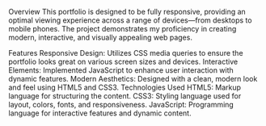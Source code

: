 Overview
This portfolio is designed to be fully responsive, providing an optimal viewing experience across a range of devices—from desktops to mobile phones. The project demonstrates my proficiency in creating modern, interactive, and visually appealing web pages.

Features
Responsive Design: Utilizes CSS media queries to ensure the portfolio looks great on various screen sizes and devices.
Interactive Elements: Implemented JavaScript to enhance user interaction with dynamic features.
Modern Aesthetics: Designed with a clean, modern look and feel using HTML5 and CSS3.
Technologies Used
HTML5: Markup language for structuring the content.
CSS3: Styling language used for layout, colors, fonts, and responsiveness.
JavaScript: Programming language for interactive features and dynamic content.
